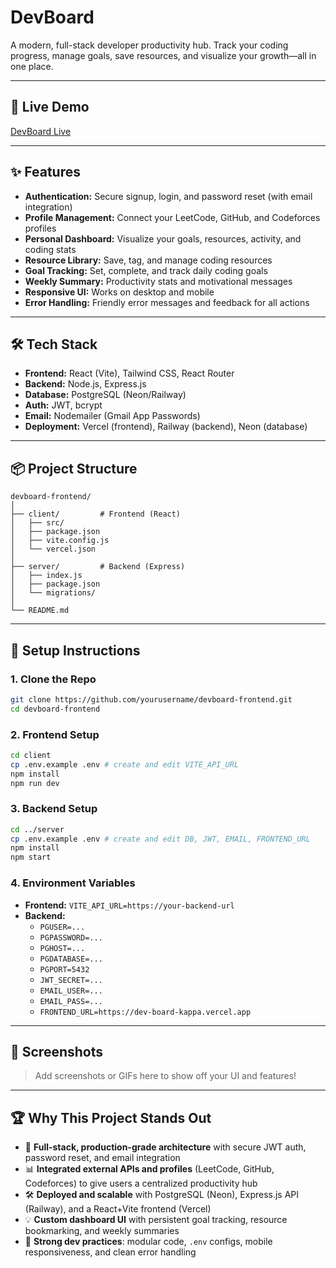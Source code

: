 # DevBoard

A modern, full-stack developer productivity hub. Track your coding progress, manage goals, save resources, and visualize your growth—all in one place.

---

## 🚀 Live Demo
[DevBoard Live](https://dev-board-kappa.vercel.app/)

---

## ✨ Features
- **Authentication:** Secure signup, login, and password reset (with email integration)
- **Profile Management:** Connect your LeetCode, GitHub, and Codeforces profiles
- **Personal Dashboard:** Visualize your goals, resources, activity, and coding stats
- **Resource Library:** Save, tag, and manage coding resources
- **Goal Tracking:** Set, complete, and track daily coding goals
- **Weekly Summary:** Productivity stats and motivational messages
- **Responsive UI:** Works on desktop and mobile
- **Error Handling:** Friendly error messages and feedback for all actions

---

## 🛠️ Tech Stack
- **Frontend:** React (Vite), Tailwind CSS, React Router
- **Backend:** Node.js, Express.js
- **Database:** PostgreSQL (Neon/Railway)
- **Auth:** JWT, bcrypt
- **Email:** Nodemailer (Gmail App Passwords)
- **Deployment:** Vercel (frontend), Railway (backend), Neon (database)

---

## 📦 Project Structure
```
devboard-frontend/
│
├── client/         # Frontend (React)
│   ├── src/
│   ├── package.json
│   ├── vite.config.js
│   └── vercel.json
│
├── server/         # Backend (Express)
│   ├── index.js
│   ├── package.json
│   └── migrations/
│
└── README.md
```

---

## 📝 Setup Instructions

### 1. **Clone the Repo**
```bash
git clone https://github.com/yourusername/devboard-frontend.git
cd devboard-frontend
```

### 2. **Frontend Setup**
```bash
cd client
cp .env.example .env # create and edit VITE_API_URL
npm install
npm run dev
```

### 3. **Backend Setup**
```bash
cd ../server
cp .env.example .env # create and edit DB, JWT, EMAIL, FRONTEND_URL
npm install
npm start
```

### 4. **Environment Variables**
- **Frontend:** `VITE_API_URL=https://your-backend-url`
- **Backend:**
  - `PGUSER=...`
  - `PGPASSWORD=...`
  - `PGHOST=...`
  - `PGDATABASE=...`
  - `PGPORT=5432`
  - `JWT_SECRET=...`
  - `EMAIL_USER=...`
  - `EMAIL_PASS=...`
  - `FRONTEND_URL=https://dev-board-kappa.vercel.app`

---

## 🌟 Screenshots

> Add screenshots or GIFs here to show off your UI and features!

---

## 🏆 Why This Project Stands Out

- 🧩 **Full-stack, production-grade architecture** with secure JWT auth, password reset, and email integration
- 📊 **Integrated external APIs and profiles** (LeetCode, GitHub, Codeforces) to give users a centralized productivity hub
- 🛠️ **Deployed and scalable** with PostgreSQL (Neon), Express.js API (Railway), and a React+Vite frontend (Vercel)
- 💡 **Custom dashboard UI** with persistent goal tracking, resource bookmarking, and weekly summaries
- 🧪 **Strong dev practices**: modular code, `.env` configs, mobile responsiveness, and clean error handling


